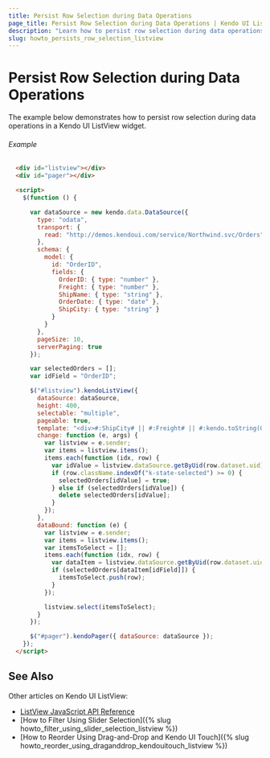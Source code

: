 ```yaml
---
title: Persist Row Selection during Data Operations
page_title: Persist Row Selection during Data Operations | Kendo UI ListView Widget
description: "Learn how to persist row selection during data operations in a Kendo UI ListView widget."
slug: howto_persists_row_selection_listview
---
```


# Persist Row Selection during Data Operations

The example below demonstrates how to persist row selection during data operations in a Kendo UI ListView widget.

###### Example

```html
  <div id="listview"></div>
  <div id="pager"></div>

  <script>
    $(function () {

      var dataSource = new kendo.data.DataSource({
        type: "odata",
        transport: {
          read: "http://demos.kendoui.com/service/Northwind.svc/Orders"
        },
        schema: {
          model: {
            id: "OrderID",
            fields: {
              OrderID: { type: "number" },
              Freight: { type: "number" },
              ShipName: { type: "string" },
              OrderDate: { type: "date" },
              ShipCity: { type: "string" }
            }
          }
        },
        pageSize: 10,
        serverPaging: true
      });

      var selectedOrders = [];
      var idField = "OrderID";

      $("#listview").kendoListView({
        dataSource: dataSource,
        height: 400,
        selectable: "multiple",
        pageable: true,
        template: "<div>#:ShipCity# || #:Freight# || #:kendo.toString(OrderDate, 'dd/MM/yyyy')#</div>",
        change: function (e, args) {
          var listview = e.sender;
          var items = listview.items();
          items.each(function (idx, row) {
            var idValue = listview.dataSource.getByUid(row.dataset.uid).get(idField);
            if (row.className.indexOf("k-state-selected") >= 0) {
              selectedOrders[idValue] = true;
            } else if (selectedOrders[idValue]) {
              delete selectedOrders[idValue];
            }
          });
        },
        dataBound: function (e) {
          var listview = e.sender;
          var items = listview.items();
          var itemsToSelect = [];
          items.each(function (idx, row) {
            var dataItem = listview.dataSource.getByUid(row.dataset.uid);
            if (selectedOrders[dataItem[idField]]) {
              itemsToSelect.push(row);
            }
          });

          listview.select(itemsToSelect);
        }
      });

      $("#pager").kendoPager({ dataSource: dataSource });
    });
  </script>
```

## See Also

Other articles on Kendo UI ListView:

* [ListView JavaScript API Reference](/api/javascript/ui/listview)
* [How to Filter Using Slider Selection]({% slug howto_filter_using_slider_selection_listview %})
* [How to Reorder Using Drag-and-Drop and Kendo UI Touch]({% slug howto_reorder_using_draganddrop_kendouitouch_listview %})
